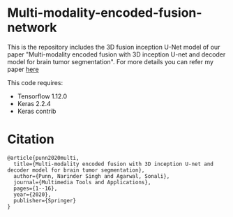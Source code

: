 # Multi-modality-encoded-fusion-network
This is the repository includes the 3D fusion inception U-Net model of our paper "Multi-modality encoded fusion with 3D inception U-net and decoder model for brain tumor segmentation". For more details you can refer my paper [here](https://link.springer.com/article/10.1007/s11042-020-09271-0)

This code requires:
- Tensorflow 1.12.0
- Keras 2.2.4
- Keras contrib

# Citation
```
@article{punn2020multi,
  title={Multi-modality encoded fusion with 3D inception U-net and decoder model for brain tumor segmentation},
  author={Punn, Narinder Singh and Agarwal, Sonali},
  journal={Multimedia Tools and Applications},
  pages={1--16},
  year={2020},
  publisher={Springer}
}
```
